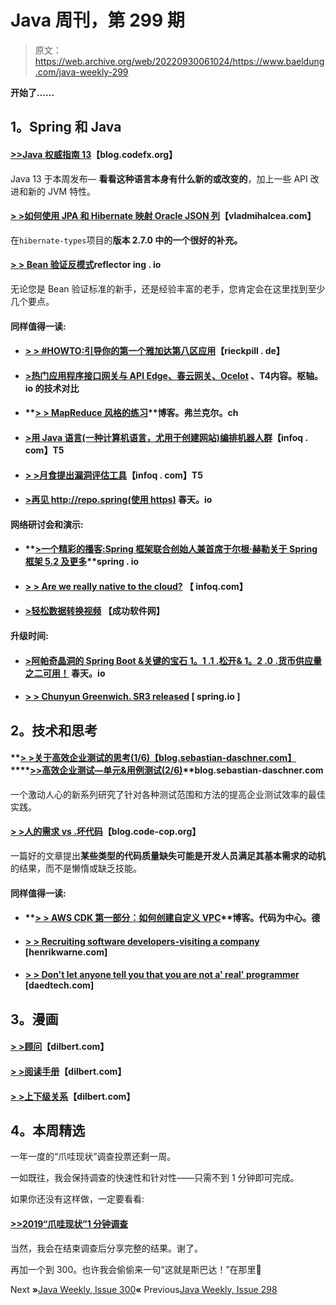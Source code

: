 # Java 周刊，第 299 期

> 原文：<https://web.archive.org/web/20220930061024/https://www.baeldung.com/java-weekly-299>

**开始了……**

## **1。Spring 和 Java**

#### [**>>Java 权威指南 13**](https://web.archive.org/web/20220627085654/https://blog.codefx.org/java/definitive-guide-to-java-13/)【blog.codefx.org】

Java 13 于本周发布— **看看这种语言本身有什么新的或改变的**，加上一些 API 改进和新的 JVM 特性。

#### [**> >如何使用 JPA 和 Hibernate 映射 Oracle JSON 列**](https://web.archive.org/web/20220627085654/https://vladmihalcea.com/oracle-json-jpa-hibernate/)【vladmihalcea.com】

在`hibernate-types`项目的**版本 2.7.0 中的一个很好的补充。**

#### [**> > Bean 验证反模式**](https://web.archive.org/web/20220627085654/https://reflectoring.io/bean-validation-anti-patterns/)reflector ing . io

无论您是 Bean 验证标准的新手，还是经验丰富的老手，您肯定会在这里找到至少几个要点。

#### **同样值得一读:**

*   #### **[> > #HOWTO:引导你的第一个雅加达第八区应用](https://web.archive.org/web/20220627085654/https://rieckpil.de/howto-bootstrap-your-first-jakarta-ee-8-application/)**【rieckpill . de】

*   #### **[>热门应用程序接口网关与 API Edge、春云网关、Ocelot](https://web.archive.org/web/20220627085654/https://content.pivotal.io/engineers/a-technical-comparison-of-popular-api-gateways-with-apigee-edge-spring-cloud-gateway-and-ocelot) 、T4内容。枢轴。io 的技术对比**

*   #### **[> > MapReduce 风格的练习](https://web.archive.org/web/20220627085654/https://blog.frankel.ch/exercises-programming-style/19/)**博客。弗兰克尔。ch

*   #### [**>用 Java 语言(一种计算机语言，尤用于创建网站)编排机器人群**](https://web.archive.org/web/20220627085654/https://www.infoq.com/articles/java-robot-swarms/?utm_campaign=infoq_content&utm_source=infoq&utm_medium=feed&utm_term=Java)【infoq . com】T5

*   #### **[> >月食提出漏洞评估工具](https://web.archive.org/web/20220627085654/https://www.infoq.com/news/2019/09/eclipse-vulnerability-assessment/?utm_campaign=infoq_content&utm_source=infoq&utm_medium=feed&utm_term=Java)**【infoq . com】T5

*   #### [**>再见 http://repo.spring(使用 https)**](https://web.archive.org/web/20220627085654/https://spring.io/blog/2019/09/16/goodbye-http-repo-spring-use-https) 春天。io

#### **网络研讨会和演示:**

*   #### **[>一个精彩的播客:Spring 框架联合创始人兼首席于尔根·赫勒关于 Spring 框架 5.2 及更多](https://web.archive.org/web/20220627085654/https://spring.io/blog/2019/09/12/a-bootiful-podcast-spring-framework-co-founder-and-lead-juergen-hoeller-on-spring-framework-5-2-and-more)**spring . io

*   #### **[> > Are we really native to the cloud?](https://web.archive.org/web/20220627085654/https://www.infoq.com/presentations/cloud-native-intro/?utm_campaign=infoq_content&utm_source=infoq&utm_medium=feed&utm_term=Java)** 【 infoq.com】

*   #### **[>轻松数据转换视频](https://web.archive.org/web/20220627085654/https://successfulsoftware.net/2019/09/11/easy-data-transform-video/)** 【成功软件网】

#### **升级时间:**

*   #### **[>阿帕奇晶洞的 Spring Boot &关键的宝石 1。1 .1 .松开& 1。2 .0 .货币供应量之二可用！](https://web.archive.org/web/20220627085654/https://spring.io/blog/2019/09/13/spring-boot-for-apache-geode-pivotal-gemfire-1-1-1-release-1-2-0-m2-available)** 春天。io

*   #### **[> > Chunyun Greenwich. SR3 released](https://web.archive.org/web/20220627085654/https://spring.io/blog/2019/09/12/spring-cloud-greenwich-sr3-released)** [ spring.io ]

## **2。技术和思考**

#### **[> >关于高效企业测试的思考(1/6)【blog.sebastian-daschner.com】](https://web.archive.org/web/20220627085654/https://blog.sebastian-daschner.com/entries/thoughts-on-efficient-testing)****[>>高效企业测试—单元&用例测试(2/6)](https://web.archive.org/web/20220627085654/https://blog.sebastian-daschner.com/entries/thoughts-on-efficient-testing-unit)**blog.sebastian-daschner.com

一个激动人心的新系列研究了针对各种测试范围和方法的提高企业测试效率的最佳实践。

#### [**> >人的需求 vs .坏代码**](https://web.archive.org/web/20220627085654/http://blog.code-cop.org/2019/09/human-needs-vs-bad-code.html)【blog.code-cop.org】

一篇好的文章提出**某些类型的代码质量缺失可能是开发人员满足其基本需求的动机**的结果，而不是懒惰或缺乏技能。

#### **同样值得一读:**

*   #### **[> > AWS CDK 第一部分：如何创建自定义 VPC](https://web.archive.org/web/20220627085654/https://blog.codecentric.de/en/2019/09/aws-cdk-create-custom-vpc/)**博客。代码为中心。德

*   #### **[> > Recruiting software developers-visiting a company](https://web.archive.org/web/20220627085654/https://henrikwarne.com/2019/09/15/recruiting-software-developers-checking-out-a-company/)** [henrikwarne.com]

*   #### **[> > Don't let anyone tell you that you are not a' real' programmer](https://web.archive.org/web/20220627085654/https://daedtech.com/dont-let-anyone-tell-you-that-youre-not-a-real-programmer/)** [daedtech.com]

## **3。漫画**

#### [**> >顾问**](https://web.archive.org/web/20220627085654/https://dilbert.com/strip/2019-09-12)【dilbert.com】

#### [**> >阅读手册**](https://web.archive.org/web/20220627085654/https://dilbert.com/strip/2019-09-18)【dilbert.com】

#### [**> >上下级关系**](https://web.archive.org/web/20220627085654/https://dilbert.com/strip/1998-12-07)【dilbert.com】

## **4。本周精选**

一年一度的“爪哇现状”调查投票还剩一周。

一如既往，我会保持调查的快速性和针对性——只需不到 1 分钟即可完成。

如果你还没有这样做，一定要看看:

#### **[>>2019“爪哇现状”1 分钟调查](https://web.archive.org/web/20220627085654/https://docs.google.com/forms/d/e/1FAIpQLSd7lB3rSLU10fU6D0zmWd4Gt43EXcHuxC-zImB22O8TRdBadg/viewform?usp=sf_link)**

当然，我会在结束调查后分享完整的结果。谢了。

再加一个到 300。也许我会偷偷来一句“这就是斯巴达！”在那里🙂

Next **»**[Java Weekly, Issue 300](/web/20220627085654/https://www.baeldung.com/java-weekly-300)**«** Previous[Java Weekly, Issue 298](/web/20220627085654/https://www.baeldung.com/java-weekly-298)